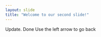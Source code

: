 ```yaml
---
layout: slide
title: "Welcome to our second slide!"
---
```

Update.  Done
Use the left arrow to go back
